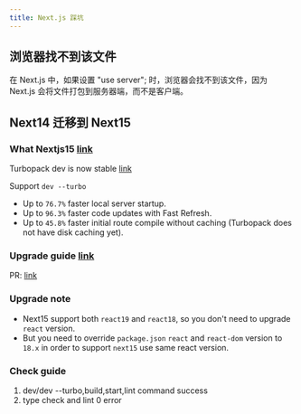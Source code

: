 ```yaml
---
title: Next.js 踩坑
---
```


## 浏览器找不到该文件

在 Next.js 中，如果设置 "use server"; 时，浏览器会找不到该文件，因为 Next.js 会将文件打包到服务器端，而不是客户端。

## Next14 迁移到  Next15

### What Nextjs15 [link](https://nextjs.org/blog/next-15)

Turbopack dev is now stable [link](https://nextjs.org/blog/turbopack-for-development-stable)

Support `dev --turbo`

- Up to `76.7%` faster local server startup.
- Up to `96.3%` faster code updates with Fast Refresh.
- Up to `45.8%` faster initial route compile without caching (Turbopack does not have disk caching yet).

### Upgrade guide [link](https://nextjs.org/docs/app/building-your-application/upgrading/version-15)

PR: [link](https://github.com/nextui-org/frontio/pull/240)

### Upgrade note

- Next15 support both `react19` and `react18`, so you don't need to upgrade `react` version.
- But you need to override `package.json` `react` and `react-dom` version to `18.x` in order to support `next15` use same react version.

### Check guide

1. dev/dev --turbo,build,start,lint command success
2. type check and lint 0 error